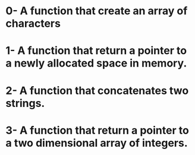 # 0- A function that create an array of characters
# 1- A function that return a pointer to a newly allocated space in memory.
# 2- A function that concatenates two strings.
# 3- A function that return a pointer to a two dimensional array of integers.


